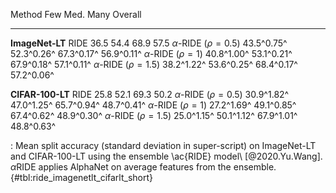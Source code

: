 Method                             Few         Med.         Many      Overall
-------------------        -----------  -----------  -----------  -----------
**ImageNet-LT**
RIDE                              36.5         54.4         68.9         57.5
$\alpha$-RIDE ($\rho=0.5$)  43.5^0.75^   52.3^0.26^   67.3^0.17^   56.9^0.11^
$\alpha$-RIDE ($\rho=1$)    40.8^1.00^   53.1^0.21^   67.9^0.18^   57.1^0.11^
$\alpha$-RIDE ($\rho=1.5$)  38.2^1.22^   53.6^0.25^   68.4^0.17^   57.2^0.06^
<!--  -->
**CIFAR-100-LT**
RIDE                              25.8         52.1         69.3         50.2
$\alpha$-RIDE ($\rho=0.5$)  30.9^1.82^   47.0^1.25^   65.7^0.94^   48.7^0.41^
$\alpha$-RIDE ($\rho=1$)    27.2^1.69^   49.1^0.85^   67.4^0.62^   48.9^0.30^
$\alpha$-RIDE ($\rho=1.5$)  25.0^1.15^   50.1^1.12^   67.9^1.01^   48.8^0.63^

: Mean split accuracy (standard deviation in super-script) on ImageNet-LT and CIFAR-100-LT using the ensemble \ac{RIDE} model\ [@2020.Yu.Wang]. $\alpha$RIDE applies AlphaNet on average features from the ensemble. {#tbl:ride_imagenetlt_cifarlt_short}
